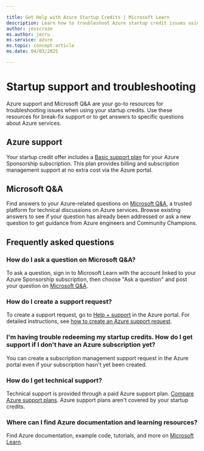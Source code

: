 ```yaml
---

title: Get Help with Azure Startup Credits | Microsoft Learn
description: Learn how to troubleshoot Azure startup credit issues using Microsoft Q&A and Azure support. Get answers to technical questions, create support requests, and explore learning resources.
author: jesscraze
ms.author: jecru
ms.service: azure
ms.topic: concept-article
ms.date: 04/03/2025

---
```


# Startup support and troubleshooting

Azure support and Microsoft Q&A are your go-to resources for troubleshooting issues when using your startup credits. Use these resources for break-fix support or to get answers to specific questions about Azure services.

## Azure support

Your startup credit offer includes a [Basic support plan](https://azure.microsoft.com/support/plans/) for your Azure Sponsorship subscription. This plan provides billing and subscription management support at no extra cost via the Azure portal.

## Microsoft Q&A

Find answers to your Azure-related questions on [Microsoft Q&A](/answers/tags/133/azure), a trusted platform for technical discussions on Azure services. Browse existing answers to see if your question has already been addressed or ask a new question to get guidance from Azure engineers and Community Champions.

## Frequently asked questions

### How do I ask a question on Microsoft Q&A?

To ask a question, sign in to Microsoft Learn with the account linked to your Azure Sponsorship subscription, then choose "Ask a question" and post your question on [Microsoft Q&A](/answers/tags/133/azure).

### How do I create a support request?

To create a support request, go to [Help + support](https://go.microsoft.com/fwlink/p/?linkid=2201834) in the Azure portal. For detailed instructions, see [how to create an Azure support request](/azure/azure-portal/supportability/how-to-create-azure-support-request).

### I'm having trouble redeeming my startup credits. How do I get support if I don't have an Azure subscription yet?

You can create a subscription management support request in the Azure portal even if your subscription hasn't yet been created.

### How do I get technical support?

Technical support is provided through a paid Azure support plan. [Compare Azure support plans](https://azure.microsoft.com/support/plans/). Azure support plans aren't covered by your startup credits.

### Where can I find Azure documentation and learning resources?

Find Azure documentation, example code, tutorials, and more on [Microsoft Learn](/azure/).
